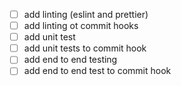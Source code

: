 - [ ] add linting (eslint and prettier)
- [ ] add linting ot commit hooks
- [ ] add unit test
- [ ] add unit tests to commit hook
- [ ] add end to end testing
- [ ] add end to end test to commit hook
